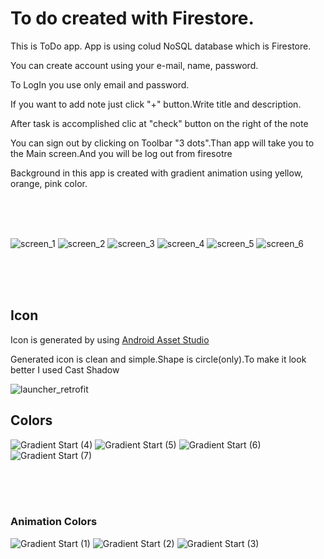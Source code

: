 # To do created with Firestore.
 This is ToDo app. App is using colud NoSQL database which is Firestore.
 
 You can create account using your e-mail, name, password.
 
 To LogIn you use only email and password.
 
 If you want to add note just click "+" button.Write title and description.
 
 After task is accomplished clic at "check" button on the right of the note
 
 You can sign out by clicking on Toolbar "3 dots".Than app will take you to the Main screen.And you will be log out from firesotre
 
 Background in this app is created with gradient animation using yellow, orange, pink color.
 
<br>
<br>
<br>

![screen_1](https://user-images.githubusercontent.com/66402503/83960900-77fb4600-a88e-11ea-8506-13c59d2f1f2d.jpg)
![screen_2](https://user-images.githubusercontent.com/66402503/83960901-792c7300-a88e-11ea-9c05-158909caf1f9.jpg)
![screen_3](https://user-images.githubusercontent.com/66402503/83960903-792c7300-a88e-11ea-9141-9b834f50aa3c.jpg)
![screen_4](https://user-images.githubusercontent.com/66402503/83960904-79c50980-a88e-11ea-80e1-52948e0c6e49.jpg)
![screen_5](https://user-images.githubusercontent.com/66402503/83960906-7a5da000-a88e-11ea-85dc-ffba3c14b54a.jpg)
![screen_6](https://user-images.githubusercontent.com/66402503/83960907-7a5da000-a88e-11ea-870d-f2472a86932b.jpg)

<br>
<br>
<br>

## Icon

Icon is generated by using [Android Asset Studio](https://romannurik.github.io/AndroidAssetStudio)

Generated icon is clean and simple.Shape is circle(only).To make it look better I used Cast Shadow

![launcher_retrofit](https://user-images.githubusercontent.com/66402503/85548932-bda26780-b61f-11ea-87fc-fcc29ef1047b.png)


## Colors

![Gradient Start (4)](https://user-images.githubusercontent.com/66402503/85551580-6d78d480-b622-11ea-8d29-f7ec8448dcf9.png)
![Gradient Start (5)](https://user-images.githubusercontent.com/66402503/85551677-85505880-b622-11ea-8d63-b061b3237d99.png)
![Gradient Start (6)](https://user-images.githubusercontent.com/66402503/85551812-a9ac3500-b622-11ea-8550-291a36387610.png)
![Gradient Start (7)](https://user-images.githubusercontent.com/66402503/85551896-be88c880-b622-11ea-8dd9-73ac6586b6f3.png)

<br>
<br>
<br>

### Animation Colors
![Gradient Start (1)](https://user-images.githubusercontent.com/66402503/85550530-5980a300-b621-11ea-8d6a-e7671625365f.png)
![Gradient Start (2)](https://user-images.githubusercontent.com/66402503/85550888-b2e8d200-b621-11ea-9b86-ea8f415538ec.png)
![Gradient Start (3)](https://user-images.githubusercontent.com/66402503/85550995-d449be00-b621-11ea-9097-0ceedd94e725.png)
